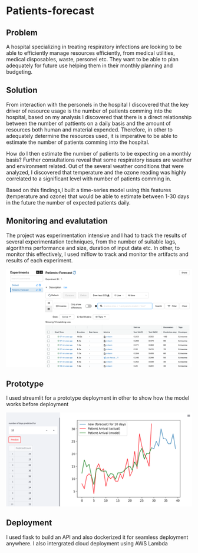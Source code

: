 # Patients-forecast

## Problem
A hospital specializing in treating respiratory infections are looking to be able to efficiently manage resources efficiently, from medical utilities, medical disposables, waste, personel etc. They want to be able to plan adequately for future use helping them in their monthly planning and budgeting.

## Solution
From interaction with the personels in the hospital I discovered that the key driver of resource usage is the number of patients comming into the hospital, based on my analysis I discovered that there is a direct relationship between the number of pattients on a daily basis and the amount of resources both human and material expended. Therefore, in other to adequately determine the resources used, it is imperative to be able to estimate the number of patients comming into the hospital.

How do I then estimate the number of patients to be expecting on a monthly basis? Further consultations reveal that some respiratory issues are weather and environment related. Out of the several weather conditions that were analyzed, I discovered that temperature and the ozone reading was highly correlated to a significant level with number of patients comming in.

Based on this findings,I built a time-series model using this features (temperature and ozone) that would be able to estimate between 1-30 days in the future the number of expected patients daily. 

## Monitoring and evalutation

The project was experimentation intensive and I had to track the results of several experimentation techniques, from the number of suitable lags, algorithms performance and size, duration of input data etc. In other, to monitor this effectively, I used mlflow to track and monitor the artifacts and results of each experiment.

![Alt text](./img.png?raw=true "Optional Title")

## Prototype
I used streamlit for a prototype deployment in other to show how the model works before deployment

![Alt text](./img2.png?raw=true "Optional Title")

## Deployment

I used flask to build an API and also dockerized it for seamless deployment anywhere. I also intergrated cloud deployment using AWS Lambda
